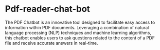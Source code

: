 # Pdf-reader-chat-bot
The PDF Chatbot is an innovative tool designed to facilitate easy access to information within PDF documents. Leveraging a combination of natural language processing (NLP) techniques and machine learning algorithms, this chatbot enables users to ask questions related to the content of a PDF file and receive accurate answers in real-time.
